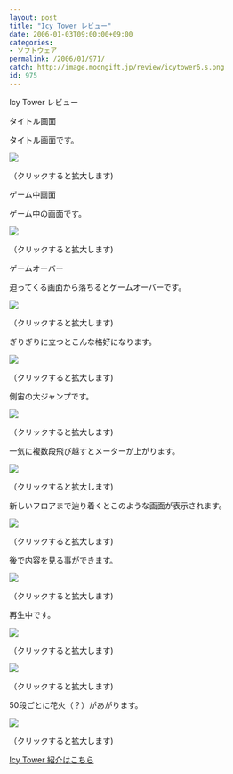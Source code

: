 ```yaml
---
layout: post
title: "Icy Tower レビュー"
date: 2006-01-03T09:00:00+09:00
categories:
- ソフトウェア
permalink: /2006/01/971/
catch: http://image.moongift.jp/review/icytower6.s.png
id: 975
---
```

Icy Tower レビュー  
<!--more-->

タイトル画面

  

タイトル画面です。

  

[![](http://image.moongift.jp/review/icytower1.s.png)](http://image.moongift.jp/review/icytower1.png)  
  
（クリックすると拡大します)

  

ゲーム中画面

  

ゲーム中の画面です。

  

[![](http://image.moongift.jp/review/icytower2.s.png)](http://image.moongift.jp/review/icytower2.png)  
  
（クリックすると拡大します)

  

ゲームオーバー

  

迫ってくる画面から落ちるとゲームオーバーです。

  

[![](http://image.moongift.jp/review/icytower3.s.png)](http://image.moongift.jp/review/icytower3.png)  
  
（クリックすると拡大します)

  

ぎりぎりに立つとこんな格好になります。

  

[![](http://image.moongift.jp/review/icytower4.s.png)](http://image.moongift.jp/review/icytower4.png)  
  
（クリックすると拡大します)

  

側宙の大ジャンプです。

  

[![](http://image.moongift.jp/review/icytower5.s.png)](http://image.moongift.jp/review/icytower5.png)  
  
（クリックすると拡大します)

  

一気に複数段飛び越すとメーターが上がります。

  

[![](http://image.moongift.jp/review/icytower6.s.png)](http://image.moongift.jp/review/icytower6.png)  
  
（クリックすると拡大します)

  

新しいフロアまで辿り着くとこのような画面が表示されます。

  

[![](http://image.moongift.jp/review/icytower7.s.png)](http://image.moongift.jp/review/icytower7.png)  
  
（クリックすると拡大します)

  

後で内容を見る事ができます。

  

[![](http://image.moongift.jp/review/icytower8.s.png)](http://image.moongift.jp/review/icytower8.png)  
  
（クリックすると拡大します)

  

再生中です。

  

[![](http://image.moongift.jp/review/icytower12.s.png)](http://image.moongift.jp/review/icytower12.png)  
  
（クリックすると拡大します)

  

[![](http://image.moongift.jp/review/icytower13.s.png)](http://image.moongift.jp/review/icytower13.png)  
  
（クリックすると拡大します)

  

50段ごとに花火（？）があがります。

  

[![](http://image.moongift.jp/review/icytower14.s.png)](http://image.moongift.jp/review/icytower14.png)  
  
（クリックすると拡大します)

  

[Icy Tower 紹介はこちら](http://fw.moongift.jp/intro/i-958.html)

